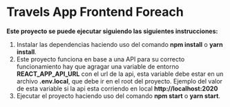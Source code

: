 # Travels App Frontend Foreach

**Este proyecto se puede ejecutar siguiendo las siguientes instrucciones:** 

1. Instalar las dependencias haciendo uso del comando **npm install** o **yarn install**.
2. Este proyecto funciona en base a una API para su correcto funcionamiento hay que agragar una variable de entorno **REACT_APP_API_URL** con el url de la api, esta variable debe estar en un archivo **.env.local**, que debe ir en el root del proyecto. Ejemplo del valor de esta variable si la api esta corriendo en local **http://localhost:2020**
3. Ejecutar el proyecto haciendo uso del comando **npm start** o **yarn start**.

